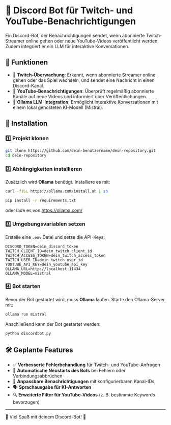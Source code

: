 # 📢 Discord Bot für Twitch- und YouTube-Benachrichtigungen

Ein Discord-Bot, der Benachrichtigungen sendet, wenn abonnierte Twitch-Streamer online gehen oder neue YouTube-Videos veröffentlicht werden. Zudem integriert er ein LLM für interaktive Konversationen.

## 🚀 Funktionen

- 🔴 **Twitch-Überwachung**: Erkennt, wenn abonnierte Streamer online gehen oder das Spiel wechseln, und sendet eine Nachricht in einen Discord-Kanal.
- 🎥 **YouTube-Benachrichtigungen**: Überprüft regelmäßig abonnierte Kanäle auf neue Videos und informiert über Veröffentlichungen.
- 🤖 **Ollama LLM-Integration**: Ermöglicht interaktive Konversationen mit einem lokal gehosteten KI-Modell (Mistral).

## 🔧 Installation

### 1️⃣ Projekt klonen  
```bash
git clone https://github.com/dein-benutzername/dein-repository.git
cd dein-repository
```

### 2️⃣ Abhängigkeiten installieren

Zusätzlich wird **Ollama** benötigt. Installiere es mit:
```bash
curl -fsSL https://ollama.com/install.sh | sh
```  
```bash
pip install -r requirements.txt
```
oder lade es von https://ollama.com/

### 3️⃣ Umgebungsvariablen setzen  
Erstelle eine `.env` Datei und setze die API-Keys:
```
DISCORD_TOKEN=dein_discord_token
TWITCH_CLIENT_ID=dein_twitch_client_id
TWITCH_ACCESS_TOKEN=dein_twitch_access_token
TWITCH_USER_ID=dein_twitch_user_id
YOUTUBE_API_KEY=dein_youtube_api_key
OLLAMA_URL=http://localhost:11434
OLLAMA_MODEL=mistral
```

### 4️⃣ Bot starten

Bevor der Bot gestartet wird, muss **Ollama** laufen. Starte den Ollama-Server mit:
```bash
ollama run mistral
```

Anschließend kann der Bot gestartet werden:
```bash
python discordbot.py
```  

## 🛠️ Geplante Features

- ✅ **Verbesserte Fehlerbehandlung** für Twitch- und YouTube-Anfragen  
- 🔄 **Automatische Neustarts des Bots** bei Fehlern oder Verbindungsabbrüchen  
- 📢 **Anpassbare Benachrichtigungen** mit konfigurierbaren Kanal-IDs  
- 🗣 **Sprachausgabe für KI-Antworten**  
- 🔍 **Erweiterte Filter für YouTube-Videos** (z. B. bestimmte Keywords bevorzugen)  

---

🚀 Viel Spaß mit deinem Discord-Bot! 🎉

